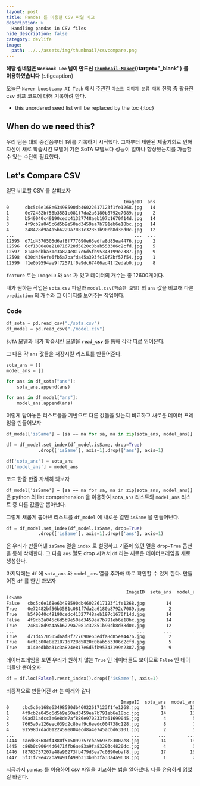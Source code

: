 ```yaml
---
layout: post
title: Pandas 를 이용한 CSV 파일 비교
description: >
  Handling pandas in CSV files
hide_description: false
category: devlife
image:
  path: ../../assets/img/thumbnail/csvcompare.png
---
```


**해당 썸네일은 `Wonkook Lee` 님이 만드신 [`Thumbnail-Maker`](https://wonkooklee.github.io/thumbnail_maker/){:target="_blank"} 를 이용하였습니다**
{:.figcaption}

오늘은 `Naver boostcamp AI Tech` 에서 주관한 `마스크 이미지 분류 대회` 진행 중 활용한
csv 비교 코드에 대해 기록하려 한다. 

* this unordered seed list will be replaced by the toc
{:toc}

## When do we need this?

우리 팀은 대회 중간쯤부터 1위를 기록하기 시작했다. 그때부터 제한된 제출기회로 인해 자신이 새로 학습시킨 모델이
기존 SoTA 모델보다 성능이 얼마나 향상됐는지를 가늠할 수 있는 수단이 필요했다.

## Let's Compare CSV

일단 비교할 CSV 를 살펴보자

```bash
                                            ImageID  ans
0      cbc5c6e168e63498590db46022617123f1fe1268.jpg   14
1      0e72482bf56b3581c081f7da2a6180b8792c7089.jpg    2
2      b549040c49190cedc41327748aeb197c1670f14d.jpg   14
3      4f9cb2a045c6d5b9e50ad3459ea7b791eb6e18bc.jpg   14
4      248428d9a4a5b6229a7081c32851b90cb8d38d0c.jpg   12
...                                             ...  ...
12595  d71d4570505d6af8f777690e63edfa8d85ea4476.jpg    2
12596  6cf1300e8e218716728d5820c0bab553306c2cfd.jpg    5
12597  8140edbba31c3a824e817e6d5fb95343199e2387.jpg    9
12598  030d439efe6fb5a7bafda45a393fc19f2bf57f54.jpg    1
12599  f1e0b9594ae9f72571f0a9dc67406ad41f2edab0.jpg    8
```

`feature` 로는 `ImageID` 와 `ans` 가 있고 데이터의 개수는 총 12600개이다. 

내가 원하는 작업은 `sota.csv` 파일과 `model.csv(학습한 모델)` 의 `ans` 값을 비교해
다른 `prediction` 의 개수와 그 이미지를 보여주는 작업이다.

### Code

```python
df_sota = pd.read_csv("./sota.csv")
df_model = pd.read_csv("./model.csv")
```

`SoTA` 모델과 내가 학습시킨 모델을 **`read_csv`** 를 통해 각각 따로 읽어온다. 

그 다음 각 `ans` 값들을 저장시킬 리스트를 만들어준다.

```python
sota_ans = []
model_ans = []

for ans in df_sota["ans"]:
    sota_ans.append(ans)

for ans in df_model["ans"]:
    model_ans.append(ans)
```

이렇게 담아놓은 리스트들을 기반으로 다른 값들을 있는지 비교하고 새로운 데이터 프레임을 만들어보자

```python
df_model['isSame'] = [sa == ma for sa, ma in zip(sota_ans, model_ans)]

df = df_model.set_index(df_model.isSame, drop=True)
            .drop(['isSame'], axis=1).drop(['ans'], axis=1)

df['sota_ans'] = sota_ans
df['model_ans'] = model_ans
```

코드 한줄 한줄 자세히 봐보자

```df_model['isSame'] = [sa == ma for sa, ma in zip(sota_ans, model_ans)]```은 python 의 
list comprehension 을 이용하여 `sota_ans` 리스트와 `model_ans` 리스트 중 다른 값들만 뽑아낸다. 

그렇게 새롭게 뽑아낸 리스트를 `df_model` 에 새로운 열인 `isSame` 을 만들어낸다.

```python
df = df_model.set_index(df_model.isSame, drop=True)
            .drop(['isSame'], axis=1).drop(['ans'], axis=1)
``` 

은 우리가 만들어낸 `isSame` 열을 `index` 로 설정하고 기존에 있던 열을 `drop=True` 옵션을 통해
삭제한다. 그 다음 `ans` 열도 drop 시켜서 `df` 라는 새로운 데이터프레임을 새로 생성한다.

마지막에는 `df` 에 `sota_ans` 와 `model_ans` 열을 추가해 따로 확인할 수 있게 한다.
만들어진 `df` 를 한번 봐보자

```bash
                                             ImageID  sota_ans  model_ans
isSame                                                                   
False   cbc5c6e168e63498590db46022617123f1fe1268.jpg        14         13
True    0e72482bf56b3581c081f7da2a6180b8792c7089.jpg         2          2
True    b549040c49190cedc41327748aeb197c1670f14d.jpg        14         14
False   4f9cb2a045c6d5b9e50ad3459ea7b791eb6e18bc.jpg        14         13
True    248428d9a4a5b6229a7081c32851b90cb8d38d0c.jpg        12         12
...                                              ...       ...        ...
True    d71d4570505d6af8f777690e63edfa8d85ea4476.jpg         2          2
True    6cf1300e8e218716728d5820c0bab553306c2cfd.jpg         5          5
True    8140edbba31c3a824e817e6d5fb95343199e2387.jpg         9          9
```

데이터프레임을 보면 우리가 원하지 않는 `True` 인 데이터들도 보이므로 `False` 인 데이터들만
뽑아오자.

```python
df = df.loc[False].reset_index().drop(['isSame'], axis=1)
```

최종적으로 만들어진 `df` 는 아래와 같다

```bash
                                           ImageID  sota_ans  model_ans
0     cbc5c6e168e63498590db46022617123f1fe1268.jpg        14         13   
1     4f9cb2a045c6d5b9e50ad3459ea7b791eb6e18bc.jpg        14         13   
2     69ad31adcc3e6e8de7af886e970233fa61699045.jpg         4          5   
3     7665a0a126eec039d2c8baf9c6eedc004738c128.jpg         8          7   
4     91598d7dad0122459e004ecd8a4e745acbd63101.jpg         2          5   
...                                            ...       ...        ...   
1444  caed88568cf4380f515099757cba5693c83002e8.jpg        14         13   
1445  c86b0c90644d6471ffb6ae83a9fa83293c4820dc.jpg         4          3   
1446  f8783757207e48a90273fb479d3ea7c0890ebaf8.jpg        17         16   
1447  5f31f79e422ba9491f499b313b0b3fa33a4a9638.jpg         1          2   
```

지금까지 `pandas` 를 이용하여 csv 파일을 비교하는 법을 알아냈다. 다들 유용하게 
읽었길 바란다.